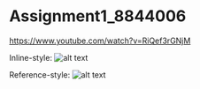 # Assignment1_8844006

https://www.youtube.com/watch?v=RiQef3rGNjM

Inline-style: 
![alt text](https://drive.google.com/file/d/1wLZwAdefYlYhDbRWmDM929M2IpdJV3TO/view?usp=sharing)

Reference-style: 
![alt text][logo]

[logo]:https://drive.google.com/file/d/1wLZwAdefYlYhDbRWmDM929M2IpdJV3TO/view?usp=sharing
